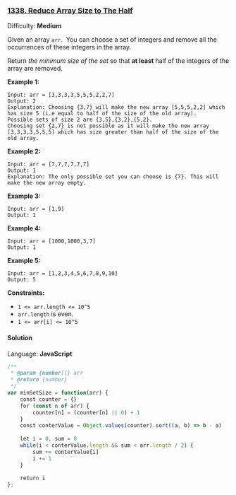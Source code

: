 ### [1338\. Reduce Array Size to The Half](https://leetcode.com/problems/reduce-array-size-to-the-half/)

Difficulty: **Medium**


Given an array `arr`.  You can choose a set of integers and remove all the occurrences of these integers in the array.

Return _the minimum size of the set_ so that **at least** half of the integers of the array are removed.

**Example 1:**

```
Input: arr = [3,3,3,3,5,5,5,2,2,7]
Output: 2
Explanation: Choosing {3,7} will make the new array [5,5,5,2,2] which has size 5 (i.e equal to half of the size of the old array).
Possible sets of size 2 are {3,5},{3,2},{5,2}.
Choosing set {2,7} is not possible as it will make the new array [3,3,3,3,5,5,5] which has size greater than half of the size of the old array.
```

**Example 2:**

```
Input: arr = [7,7,7,7,7,7]
Output: 1
Explanation: The only possible set you can choose is {7}. This will make the new array empty.
```

**Example 3:**

```
Input: arr = [1,9]
Output: 1
```

**Example 4:**

```
Input: arr = [1000,1000,3,7]
Output: 1
```

**Example 5:**

```
Input: arr = [1,2,3,4,5,6,7,8,9,10]
Output: 5
```

**Constraints:**

*   `1 <= arr.length <= 10^5`
*   `arr.length` is even.
*   `1 <= arr[i] <= 10^5`


#### Solution

Language: **JavaScript**

```javascript
/**
 * @param {number[]} arr
 * @return {number}
 */
var minSetSize = function(arr) {
    const counter = {}
    for (const n of arr) {
        counter[n] = (counter[n] || 0) + 1
    }
    const conterValue = Object.values(counter).sort((a, b) => b - a)
    
    let i = 0, sum = 0
    while(i < conterValue.length && sum < arr.length / 2) {
        sum += conterValue[i]
        i += 1
    }
    
    return i
};
```